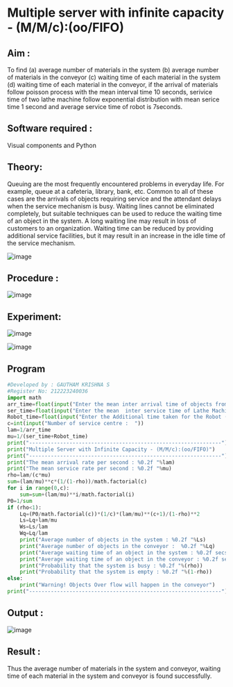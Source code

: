 # Multiple server with infinite capacity - (M/M/c):(oo/FIFO)
## Aim :
To find (a) average number of materials in the system (b) average number of materials in the conveyor (c) waiting time of each material in the system (d) waiting time of each material in the conveyor, if the arrival  of materials follow poisson process with the mean interval time 10 seconds, serivice time of two lathe machine follow exponential distribution with mean serice time 1 second and average service time of robot is 7seconds.

## Software required :
Visual components and Python

## Theory:
Queuing are the most frequently encountered problems in everyday life. For example, queue at a cafeteria, library, bank, etc. Common to all of these cases are the arrivals of objects requiring service and the attendant delays when the service mechanism is busy. Waiting lines cannot be eliminated completely, but suitable techniques can be used to reduce the waiting time of an object in the system. A long waiting line may result in loss of customers to an organization. Waiting time can be reduced by providing additional service facilities, but it may result in an increase in the idle time of the service mechanism.

![image](https://user-images.githubusercontent.com/103921593/203238035-1c8109bc-cbf2-4c77-baea-c5b682a752ef.png)

## Procedure :

![image](https://user-images.githubusercontent.com/103921593/203238265-176740b0-eae2-4772-90be-5449869ac9b0.png)




## Experiment:
![image](https://github.com/gauthamkrishna7/Muttiple-capacity-with-infinite-capacity/assets/141175025/aa8ebd2c-f982-45ad-92d9-1d16b1df63eb)

![image](https://github.com/gauthamkrishna7/Muttiple-capacity-with-infinite-capacity/assets/141175025/099821a2-b379-4899-9718-fa4ba7f0ad78)

## Program
```python
#Developed by : GAUTHAM KRISHNA S
#Register No: 212223240036
import math
arr_time=float(input("Enter the mean inter arrival time of objects from Feeder (in secs): "))
ser_time=float(input("Enter the mean  inter service time of Lathe Machine (in secs) :  "))
Robot_time=float(input("Enter the Additional time taken for the Robot (in secs) :  "))
c=int(input("Number of service centre :  "))
lam=1/arr_time
mu=1/(ser_time+Robot_time)
print("--------------------------------------------------------------")
print("Multiple Server with Infinite Capacity - (M/M/c):(oo/FIFO)")
print("--------------------------------------------------------------")
print("The mean arrival rate per second : %0.2f "%lam)
print("The mean service rate per second : %0.2f "%mu)
rho=lam/(c*mu)
sum=(lam/mu)**c*(1/(1-rho))/math.factorial(c)
for i in range(0,c):
    sum=sum+(lam/mu)**i/math.factorial(i)
P0=1/sum
if (rho<1):
    Lq=(P0/math.factorial(c))*(1/c)*(lam/mu)**(c+1)/(1-rho)**2
    Ls=Lq+lam/mu
    Ws=Ls/lam
    Wq=Lq/lam
    print("Average number of objects in the system : %0.2f "%Ls)
    print("Average number of objects in the conveyor :  %0.2f "%Lq)
    print("Average waiting time of an object in the system : %0.2f secs"%Ws)
    print("Average waiting time of an object in the conveyor : %0.2f secs"%Wq)
    print("Probability that the system is busy : %0.2f "%(rho))
    print("Probability that the system is empty : %0.2f "%(1-rho))
else:
    print("Warning! Objects Over flow will happen in the conveyor")
print("--------------------------------------------------------------")
```

## Output :
![image](https://github.com/gauthamkrishna7/Muttiple-capacity-with-infinite-capacity/assets/141175025/2a16a75b-c6fa-4138-9748-645fe9c44bea)

## Result : 
Thus the average number of materials in the system and conveyor, waiting time of each material in the system and conveyor is found successfully.
